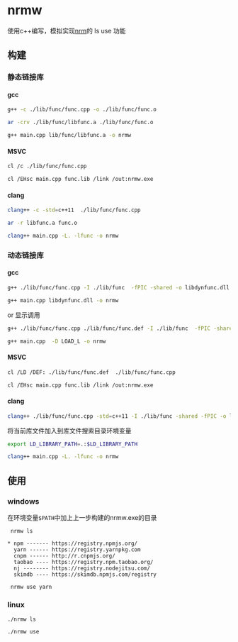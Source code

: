 # nrmw

使用c++编写，模拟实现[nrm](https://github.com/Pana/nrm)的 ls use 功能


## 构建

### 静态链接库
#### gcc
```bash
g++ -c ./lib/func/func.cpp -o ./lib/func/func.o
```

```bash
ar -crv ./lib/func/libfunc.a ./lib/func/func.o
```

```bash
g++ main.cpp lib/func/libfunc.a -o nrmw
```

#### MSVC
```bash
cl /c ./lib/func/func.cpp
```

```bash
cl /EHsc main.cpp func.lib /link /out:nrmw.exe
```

#### clang
```bash
clang++ -c -std=c++11  ./lib/func/func.cpp
```

```bash
ar -r libfunc.a func.o
```

```bash
clang++ main.cpp -L. -lfunc -o nrmw 
```

### 动态链接库

#### gcc

```bash
g++ ./lib/func/func.cpp -I ./lib/func  -fPIC -shared -o libdynfunc.dll
```

```bash
g++ main.cpp libdynfunc.dll -o nrmw
```

or 显示调用

```bash
g++ ./lib/func/func.cpp ./lib/func/func.def -I ./lib/func  -fPIC -shared -o libdynfunc.dll
```

```bash
g++ main.cpp  -D LOAD_L -o nrmw
```

#### MSVC

```bash
cl /LD /DEF: ./lib/func/func.def  ./lib/func/func.cpp
```

```bash
cl /EHsc main.cpp func.lib /link /out:nrmw.exe
```

#### clang
```bash
clang++ ./lib/func/func.cpp -std=c++11 -I ./lib/func -shared -fPIC -o libfunc.so
```

将当前库文件加入到库文件搜索目录环境变量
```bash
export LD_LIBRARY_PATH=.:$LD_LIBRARY_PATH
```

```bash
clang++ main.cpp -L. -lfunc -o nrmw
```


## 使用

### windows
在环境变量`$PATH`中加上上一步构建的nrmw.exe的目录
```
 nrmw ls

* npm ------- https://registry.npmjs.org/
  yarn ------ https://registry.yarnpkg.com
  cnpm ------ http://r.cnpmjs.org/
  taobao ---- https://registry.npm.taobao.org/
  nj -------- https://registry.nodejitsu.com/
  skimdb ---- https://skimdb.npmjs.com/registry

```

```
 nrmw use yarn
```

### linux

```
./nrmw ls
```

```
./nrmw use
```



